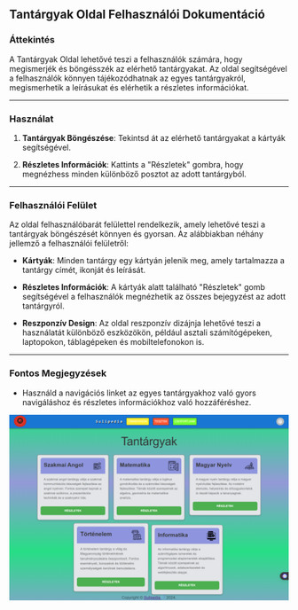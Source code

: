 ## Tantárgyak Oldal Felhasználói Dokumentáció

### Áttekintés

A Tantárgyak Oldal lehetővé teszi a felhasználók számára, hogy megismerjék és böngésszék az elérhető tantárgyakat. Az oldal segítségével a felhasználók könnyen tájékozódhatnak az egyes tantárgyakról, megismerhetik a leírásukat és elérhetik a részletes információkat.

---

### Használat

1. **Tantárgyak Böngészése**: Tekintsd át az elérhető tantárgyakat a kártyák segítségével.
   
2. **Részletes Információk**: Kattints a "Részletek" gombra, hogy megnézhess minden különböző posztot az adott tantárgyból.
---

### Felhasználói Felület

Az oldal felhasználóbarát felülettel rendelkezik, amely lehetővé teszi a tantárgyak böngészését könnyen és gyorsan. Az alábbiakban néhány jellemző a felhasználói felületről:

- **Kártyák**: Minden tantárgy egy kártyán jelenik meg, amely tartalmazza a tantárgy címét, ikonját és leírását.

- **Részletes Információk**: A kártyák alatt található "Részletek" gomb segítségével a felhasználók megnézhetik az összes bejegyzést az adott tantárgyról.

- **Reszponzív Design**: Az oldal reszponzív dizájnja lehetővé teszi a használatát különböző eszközökön, például asztali számítógépeken, laptopokon, táblagépeken és mobiltelefonokon is.

---

### Fontos Megjegyzések 
- Használd a navigációs linket az egyes tantárgyakhoz való gyors navigáláshoz és részletes információkhoz való hozzáféréshez.

![Összes választható tananyag képe](./images/curriculumsAll.png)